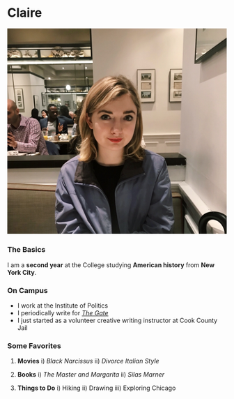 # Claire
![](IMG_9936.png)

### The Basics
I am a **second year** at the College studying **American history** from **New York City**.

### On Campus
- I work at the Institute of Politics
- I periodically write for [*The Gate*](http://uchicagogate.com/contributor/claire-potter/)
- I just started as a volunteer creative writing instructor at Cook County Jail

### Some Favorites
1. **Movies**
  i) *Black Narcissus*
  ii) *Divorce Italian Style*
  
2. **Books**
  i) *The Master and Margarita*
  ii) *Silas Marner*
  
3. **Things to Do**
  i) Hiking
  ii) Drawing 
  iii) Exploring Chicago
  
  
